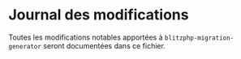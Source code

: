 # Journal des modifications

Toutes les modifications notables apportées à `blitzphp-migration-generator` seront documentées dans ce fichier.

